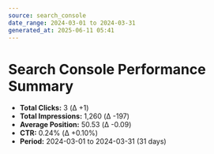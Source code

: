```yaml
---
source: search_console
date_range: 2024-03-01 to 2024-03-31
generated_at: 2025-06-11 05:41
---
```


# Search Console Performance Summary

- **Total Clicks:** 3 (Δ +1)
- **Total Impressions:** 1,260 (Δ -197)
- **Average Position:** 50.53 (Δ -0.09)
- **CTR:** 0.24% (Δ +0.10%)
- **Period:** 2024-03-01 to 2024-03-31 (31 days)
